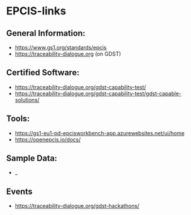 # EPCIS-links

## General Information:

- https://www.gs1.org/standards/epcis
- https://traceability-dialogue.org (on GDST)

## Certified Software:

- https://traceability-dialogue.org/gdst-capability-test/
- https://traceability-dialogue.org/gdst-capability-test/gdst-capable-solutions/

## Tools:

- https://gs1-eu1-pd-epcisworkbench-app.azurewebsites.net/ui/home
- https://openepcis.io/docs/

## Sample Data:

- _

## Events

- https://traceability-dialogue.org/gdst-hackathons/
